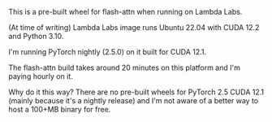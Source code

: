 This is a pre-built wheel for flash-attn when running on Lambda Labs.

(At time of writing) Lambda Labs image runs Ubuntu 22.04 with CUDA 12.2 and Python 3.10.

I'm running PyTorch nightly (2.5.0) on it built for CUDA 12.1.

The flash-attn build takes around 20 minutes on this platform and I'm paying hourly on it.

Why do it this way? There are no pre-built wheels for PyTorch 2.5 CUDA 12.1 (mainly because it's a nightly release)
and I'm not aware of a better way to host a 100+MB binary for free.


